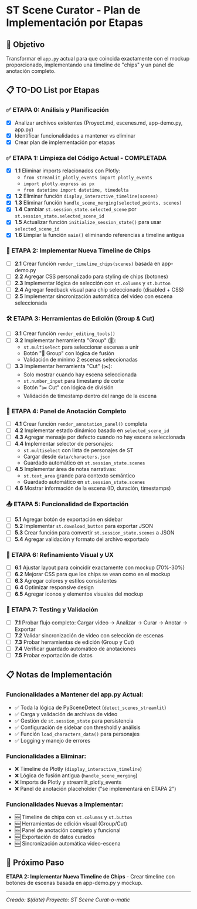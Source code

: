 # ST Scene Curator - Plan de Implementación por Etapas

## 🎯 Objetivo
Transformar el `app.py` actual para que coincida exactamente con el mockup proporcionado, implementando una timeline de "chips" y un panel de anotación completo.

## 📋 TO-DO List por Etapas

### ✅ ETAPA 0: Análisis y Planificación
- [x] Analizar archivos existentes (Proyect.md, escenes.md, app-demo.py, app.py)
- [x] Identificar funcionalidades a mantener vs eliminar
- [x] Crear plan de implementación por etapas

### ✅ ETAPA 1: Limpieza del Código Actual - COMPLETADA
- [x] **1.1** Eliminar imports relacionados con Plotly:
  - `from streamlit_plotly_events import plotly_events`
  - `import plotly.express as px`
  - `from datetime import datetime, timedelta`
- [x] **1.2** Eliminar función `display_interactive_timeline(scenes)`
- [x] **1.3** Eliminar función `handle_scene_merging(selected_points, scenes)`
- [x] **1.4** Cambiar `st.session_state.selected_scene` por `st.session_state.selected_scene_id`
- [x] **1.5** Actualizar función `initialize_session_state()` para usar `selected_scene_id`
- [x] **1.6** Limpiar la función `main()` eliminando referencias a timeline antigua

### 🎨 ETAPA 2: Implementar Nueva Timeline de Chips
- [ ] **2.1** Crear función `render_timeline_chips(scenes)` basada en app-demo.py
- [ ] **2.2** Agregar CSS personalizado para styling de chips (botones)
- [ ] **2.3** Implementar lógica de selección con `st.columns` y `st.button`
- [ ] **2.4** Agregar feedback visual para chip seleccionado (disabled + CSS)
- [ ] **2.5** Implementar sincronización automática del video con escena seleccionada

### 🛠️ ETAPA 3: Herramientas de Edición (Group & Cut)
- [ ] **3.1** Crear función `render_editing_tools()`
- [ ] **3.2** Implementar herramienta "Group" (🔗):
  - `st.multiselect` para seleccionar escenas a unir
  - Botón "🔗 Group" con lógica de fusión
  - Validación de mínimo 2 escenas seleccionadas
- [ ] **3.3** Implementar herramienta "Cut" (✂️):
  - Solo mostrar cuando hay escena seleccionada
  - `st.number_input` para timestamp de corte
  - Botón "✂️ Cut" con lógica de división
  - Validación de timestamp dentro del rango de la escena

### 📝 ETAPA 4: Panel de Anotación Completo
- [ ] **4.1** Crear función `render_annotation_panel()` completa
- [ ] **4.2** Implementar estado dinámico basado en `selected_scene_id`
- [ ] **4.3** Agregar mensaje por defecto cuando no hay escena seleccionada
- [ ] **4.4** Implementar selector de personajes:
  - `st.multiselect` con lista de personajes de ST
  - Cargar desde `data/characters.json`
  - Guardado automático en `st.session_state.scenes`
- [ ] **4.5** Implementar área de notas narrativas:
  - `st.text_area` grande para contexto semántico
  - Guardado automático en `st.session_state.scenes`
- [ ] **4.6** Mostrar información de la escena (ID, duración, timestamps)

### 📤 ETAPA 5: Funcionalidad de Exportación
- [ ] **5.1** Agregar botón de exportación en sidebar
- [ ] **5.2** Implementar `st.download_button` para exportar JSON
- [ ] **5.3** Crear función para convertir `st.session_state.scenes` a JSON
- [ ] **5.4** Agregar validación y formato del archivo exportado

### 🎨 ETAPA 6: Refinamiento Visual y UX
- [ ] **6.1** Ajustar layout para coincidir exactamente con mockup (70%-30%)
- [ ] **6.2** Mejorar CSS para que los chips se vean como en el mockup
- [ ] **6.3** Agregar colores y estilos consistentes
- [ ] **6.4** Optimizar responsive design
- [ ] **6.5** Agregar iconos y elementos visuales del mockup

### 🧪 ETAPA 7: Testing y Validación
- [ ] **7.1** Probar flujo completo: Cargar video → Analizar → Curar → Anotar → Exportar
- [ ] **7.2** Validar sincronización de video con selección de escenas
- [ ] **7.3** Probar herramientas de edición (Group y Cut)
- [ ] **7.4** Verificar guardado automático de anotaciones
- [ ] **7.5** Probar exportación de datos

## 📋 Notas de Implementación

### Funcionalidades a Mantener del app.py Actual:
- ✅ Toda la lógica de PySceneDetect (`detect_scenes_streamlit`)
- ✅ Carga y validación de archivos de video
- ✅ Gestión de `st.session_state` para persistencia
- ✅ Configuración de sidebar con threshold y análisis
- ✅ Función `load_characters_data()` para personajes
- ✅ Logging y manejo de errores

### Funcionalidades a Eliminar:
- ❌ Timeline de Plotly (`display_interactive_timeline`)
- ❌ Lógica de fusión antigua (`handle_scene_merging`)
- ❌ Imports de Plotly y streamlit_plotly_events
- ❌ Panel de anotación placeholder ("se implementará en ETAPA 2")

### Funcionalidades Nuevas a Implementar:
- 🆕 Timeline de chips con `st.columns` y `st.button`
- 🆕 Herramientas de edición visual (Group/Cut)
- 🆕 Panel de anotación completo y funcional
- 🆕 Exportación de datos curados
- 🆕 Sincronización automática video-escena

## 🚀 Próximo Paso
**ETAPA 2: Implementar Nueva Timeline de Chips** - Crear timeline con botones de escenas basada en app-demo.py y mockup.

---
*Creado: $(date)*
*Proyecto: ST Scene Curat-o-matic*